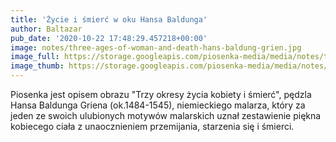 ```yaml
---
title: 'Życie i śmierć w oku Hansa Baldunga'
author: Baltazar
pub_date: '2020-10-22 17:48:29.457218+00:00'
image: notes/three-ages-of-woman-and-death-hans-baldung-grien.jpg
image_full: https://storage.googleapis.com/piosenka-media/media/notes/three-ages-of-woman-and-death-hans-baldung-grien.jpg
image_thumb: https://storage.googleapis.com/piosenka-media/media/notes/three-ages-of-woman-and-death-hans-baldung-grien.jpg.0x300_q85_upscale.jpg
---
```


Piosenka jest opisem obrazu "Trzy okresy życia kobiety i śmierć", pędzla Hansa Baldunga Griena \(ok.1484\-1545\), niemieckiego malarza, który za jeden ze swoich ulubionych motywów malarskich uznał zestawienie piękna kobiecego ciała z unaocznieniem przemijania, starzenia się i śmierci.